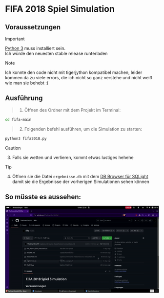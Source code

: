 # FIFA 2018 Spiel Simulation

## Voraussetzungen
>[!IMPORTANT]
>[Python 3](https://www.python.org/downloads/) muss installiert sein. <br>Ich würde den neuesten stable release runterladen

>[!Note]
>Ich konnte den code nicht mit tigerjython kompatibel machen, leider kommen da zu viele errors, die ich nicht so ganz verstehe und nicht weiß wie man sie behebt :(

## Ausführung

>1. Öffnen des Ordner mit dem Projekt im Terminal:
   ```bash
   cd fifa-main
   ```
>2. Folgenden befehl ausführen, um die Simulation zu starten:
   ```bash
   python3 fifa2018.py
   ```
>[!CAUTION]
>3. Falls sie wetten und verlieren, kommt etwas lustiges hehehe

>[!TIP]
>4. Öffnen sie die Datei `ergebnisse.db` mit dem [DB Browser für SQLight](https://sqlitebrowser.org/) damit sie die Ergebnisse der vorherigen Simulationen sehen können

## So müsste es aussehen:

![Ausführungs Demo](./demo.gif "Einfach Nachmachen und dann wirds :)")

